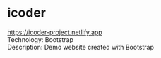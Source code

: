 # icoder
https://icoder-project.netlify.app
<br>
Technology: Bootstrap
<br>
Description: Demo website created with Bootstrap
